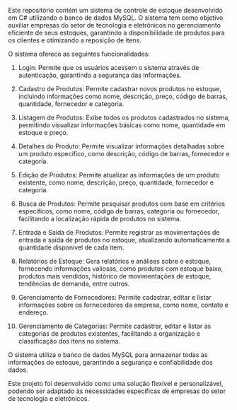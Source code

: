 Este repositório contém um sistema de controle de estoque desenvolvido em C# utilizando o banco de dados MySQL. O sistema tem como objetivo auxiliar empresas do setor de tecnologia e eletrônicos no gerenciamento eficiente de seus estoques, garantindo a disponibilidade de produtos para os clientes e otimizando a reposição de itens.

O sistema oferece as seguintes funcionalidades:

1. Login: Permite que os usuários acessem o sistema através de autenticação, garantindo a segurança das informações.

2. Cadastro de Produtos: Permite cadastrar novos produtos no estoque, incluindo informações como nome, descrição, preço, código de barras, quantidade, fornecedor e categoria.

3. Listagem de Produtos: Exibe todos os produtos cadastrados no sistema, permitindo visualizar informações básicas como nome, quantidade em estoque e preço.

4. Detalhes do Produto: Permite visualizar informações detalhadas sobre um produto específico, como descrição, código de barras, fornecedor e categoria.

5. Edição de Produtos: Permite atualizar as informações de um produto existente, como nome, descrição, preço, quantidade, fornecedor e categoria.

6. Busca de Produtos: Permite pesquisar produtos com base em critérios específicos, como nome, código de barras, categoria ou fornecedor, facilitando a localização rápida de produtos no sistema.

7. Entrada e Saída de Produtos: Permite registrar as movimentações de entrada e saída de produtos no estoque, atualizando automaticamente a quantidade disponível de cada item.

8. Relatórios de Estoque: Gera relatórios e análises sobre o estoque, fornecendo informações valiosas, como produtos com estoque baixo, produtos mais vendidos, histórico de movimentações de estoque, tendências de demanda, entre outros.

9. Gerenciamento de Fornecedores: Permite cadastrar, editar e listar informações sobre os fornecedores da empresa, como nome, contato e endereço.

10. Gerenciamento de Categorias: Permite cadastrar, editar e listar as categorias de produtos existentes, facilitando a organização e classificação dos itens no sistema.

O sistema utiliza o banco de dados MySQL para armazenar todas as informações do estoque, garantindo a segurança e confiabilidade dos dados.

Este projeto foi desenvolvido como uma solução flexível e personalizável, podendo ser adaptado às necessidades específicas de empresas do setor de tecnologia e eletrônicos.
